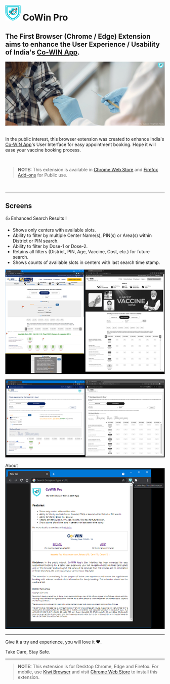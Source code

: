# ![Logo](assets/icons/icon48.png "Logo") **CoWin Pro**

## The First Browser (Chrome / Edge) Extension aims to enhance the User Experience / Usability of India's [Co-WIN App](https://selfregistration.cowin.gov.in/).

![Vaccine Drive](assets/Promotion-Large.png "Vaccine Drive")

<br>In the public interest, this browser extension was created to enhance India's [Co-WIN App](https://selfregistration.cowin.gov.in/)'s User Interface for easy appointment booking. Hope it will ease your vaccine booking process.

<br>

>**NOTE:** This extension is available in [Chrome Web Store](https://chrome.google.com/webstore/detail/cowin-pro/leebmggfmncbgjnjlfbbekamkiimhlkl) and [Firefox Add-ons](https://addons.mozilla.org/en-US/firefox/addon/cowin-pro/) for Public use.

<br>

---

## Screens
👍 Enhanced Search Results !<br>

- Shows only centers with available slots.
- Ability to filter by multiple Center Name(s), PIN(s) or Area(s) within District or PIN search.
- Ability to filter by Dose-1 or Dose-2.
- Retains all filters (District, PIN, Age, Vaccine, Cost, etc.) for future search.
- Shows counts of available slots in centers with last search time stamp.

![Enhanced Search Results!](assets/02-PublicSearch.png "Enhanced Search Results!")

![Enhanced Search Results!](assets/03-SearchByDistrict-Result.png "Enhanced Search Results!")


About<br>
![About](assets/01-ExtensionPop.png "About")

---

Give it a try and experience, you will love it ♥.

Take Care, Stay Safe.

---

>**NOTE:** This extension is for Desktop Chrome, Edge and Firefox. For mobile, use [Kiwi Browser](https://kiwibrowser.com/) and visit [Chrome Web Store](https://chrome.google.com/webstore/detail/cowin-pro/leebmggfmncbgjnjlfbbekamkiimhlkl) to install this extension.
